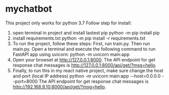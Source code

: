 # mychatbot
This project only works for python 3.7
Follow step for install:
1. open terminal in project and install lastest pip
python -m pip install pip
2. install requirements.txt
python -m pip install -r requirements.txt
3. To run the project, follow these steps:
First, run train.py.
Then run main.py.
Open a terminal and execute the following command to run FastAPI app using uvicorn:
python -m uvicorn main:app
4. Open your browset at http://127.0.0.1:8000.
The API endpoint for get response chat messages is http://127.0.0.1:8000/api/get/?msg=hello.
5. Finally, to run this in my react native project, make sure change the host and port (local IP address)
python -m uvicorn main:app --host=0.0.0.0 --port=8000
The API endpoint for get response chat messages is http://192.168.9.10:8000/api/get/?msg=hello.

